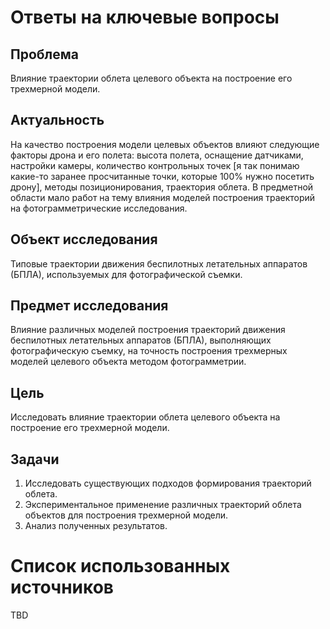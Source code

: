 # Ответы на ключевые вопросы


## Проблема
Влияние траектории облета целевого объекта на построение его трехмерной модели.

## Актуальность
На качество построения модели целевых объектов влияют следующие факторы дрона и его полета: высота полета, оснащение датчиками, настройки камеры, количество контрольных точек [я так понимаю какие-то заранее просчитанные точки, которые 100% нужно посетить дрону], методы позиционирования, траектория облета. В предметной области мало работ на тему влияния моделей построения траекторий на фотограмметрические исследования.


## Объект исследования
Типовые траектории движения беспилотных летательных аппаратов (БПЛА), используемых для фотографической съемки.

## Предмет исследования
Влияние различных моделей построения траекторий движения беспилотных летательных аппаратов (БПЛА), выполняющих фотографическую съемку, на точность построения трехмерных моделей целевого объекта методом фотограмметрии.


## Цель
Исследовать влияние траектории облета целевого объекта на построение его трехмерной модели.


## Задачи
1. Исследовать существующих подходов формирования траекторий облета. 
2. Экспериментальное применение различных траекторий облета объектов для построения трехмерной модели.
3. Анализ полученных результатов.


# Список использованных источников
TBD
